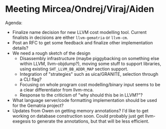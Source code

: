 # Meeting Mircea/Ondrej/Viraj/Aiden

Agenda:
* Finalize name decision for new LLVM cost modelling tool. Current finalists
in decisions are either `llvm-gematria` or `llvm-cm`.
* Post an RFC to get some feedback and finalize other implementation details?
* We need a rough sketch of the design
  * Disassembly infrastructure (maybe piggybacking on something else within LLVM,
  llvm-objdump?), moving some stuff to support libraries, using existing
  `SHT_LLVM_BB_ADDR_MAP` section support.
  * Integration of "strategies" such as uica/GRANITE, selection through a CLI flag?
  * Focusing on whole program cost modelling/binary input seems to be a clear
  differentiator from llvm-mca.
  * Response to the criticism of "why should this be in LLVM?"?
* What language server/code formatting implementation should be used for the
Gematria project?
* Updates from Owen on getting memory annotations? I'd like to get working on
database construction soon. Could probably just get llvm-exegesis to generate
the annotations, but that will be less efficient.

